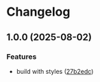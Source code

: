 # Changelog

## 1.0.0 (2025-08-02)


### Features

* build with styles ([27b2edc](https://github.com/MudgalLabs/netra/commit/27b2edc3e8000d00773cb8ba25935da8cb93e793))
